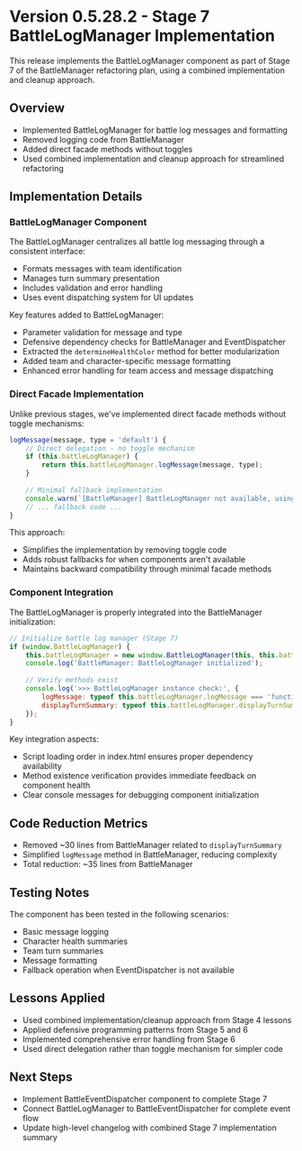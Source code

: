 # Version 0.5.28.2 - Stage 7 BattleLogManager Implementation

This release implements the BattleLogManager component as part of Stage 7 of the BattleManager refactoring plan, using a combined implementation and cleanup approach.

## Overview
- Implemented BattleLogManager for battle log messages and formatting
- Removed logging code from BattleManager
- Added direct facade methods without toggles
- Used combined implementation and cleanup approach for streamlined refactoring

## Implementation Details

### BattleLogManager Component
The BattleLogManager centralizes all battle log messaging through a consistent interface:

- Formats messages with team identification
- Manages turn summary presentation
- Includes validation and error handling
- Uses event dispatching system for UI updates

Key features added to BattleLogManager:
- Parameter validation for message and type
- Defensive dependency checks for BattleManager and EventDispatcher
- Extracted the `determineHealthColor` method for better modularization
- Added team and character-specific message formatting
- Enhanced error handling for team access and message dispatching

### Direct Facade Implementation
Unlike previous stages, we've implemented direct facade methods without toggle mechanisms:

```javascript
logMessage(message, type = 'default') {
    // Direct delegation - no toggle mechanism
    if (this.battleLogManager) {
        return this.battleLogManager.logMessage(message, type);
    }
    
    // Minimal fallback implementation
    console.warn(`[BattleManager] BattleLogManager not available, using minimal logging`);
    // ... fallback code ...
}
```

This approach:
- Simplifies the implementation by removing toggle code
- Adds robust fallbacks for when components aren't available
- Maintains backward compatibility through minimal facade methods

### Component Integration
The BattleLogManager is properly integrated into the BattleManager initialization:

```javascript
// Initialize battle log manager (Stage 7)
if (window.BattleLogManager) {
    this.battleLogManager = new window.BattleLogManager(this, this.battleEventDispatcher);
    console.log('BattleManager: BattleLogManager initialized');
    
    // Verify methods exist
    console.log('>>> BattleLogManager instance check:', {
        logMessage: typeof this.battleLogManager.logMessage === 'function',
        displayTurnSummary: typeof this.battleLogManager.displayTurnSummary === 'function'
    });
}
```

Key integration aspects:
- Script loading order in index.html ensures proper dependency availability
- Method existence verification provides immediate feedback on component health
- Clear console messages for debugging component initialization

## Code Reduction Metrics
- Removed ~30 lines from BattleManager related to `displayTurnSummary`
- Simplified `logMessage` method in BattleManager, reducing complexity
- Total reduction: ~35 lines from BattleManager

## Testing Notes
The component has been tested in the following scenarios:
- Basic message logging
- Character health summaries
- Team turn summaries
- Message formatting
- Fallback operation when EventDispatcher is not available

## Lessons Applied
- Used combined implementation/cleanup approach from Stage 4 lessons
- Applied defensive programming patterns from Stage 5 and 6
- Implemented comprehensive error handling from Stage 6
- Used direct delegation rather than toggle mechanism for simpler code

## Next Steps
- Implement BattleEventDispatcher component to complete Stage 7
- Connect BattleLogManager to BattleEventDispatcher for complete event flow
- Update high-level changelog with combined Stage 7 implementation summary
